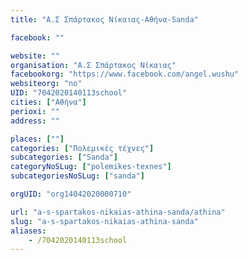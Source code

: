 ```yaml
---
title: "Α.Σ Σπάρτακος Νίκαιας-Αθήνα-Sanda"

facebook: ""

website: ""
organisation: "Α.Σ Σπάρτακος Νίκαιας"
facebookorg: "https://www.facebook.com/angel.wushu"
websiteorg: "no"
UID: "7042020140113school"
cities: ["Αθήνα"]
perioxi: ""
address: ""

places: [""]
categories: ["Πολεμικές τέχνες"]
subcategories: ["Sanda"]
categoryNoSLug: ["polemikes-texnes"]
subcategoriesNoSLug: ["sanda"]

orgUID: "org14042020000710"

url: "a-s-spartakos-nikaias-athina-sanda/athina"
slug: "a-s-spartakos-nikaias-athina-sanda"
aliases:
    - /7042020140113school
---
```





